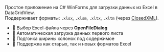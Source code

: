 Простое приложение на C# WinForms для загрузки данных из Excel в DataGridView.  
Поддерживает форматы: `.xlsx`, `.xlsm`, `.xltx`, `.xltm` (через [ClosedXML](https://github.com/ClosedXML/ClosedXML)).

- 📂 Выбор Excel-файла через **OpenFileDialog**
- 📑 Автоматическая загрузка данных первого листа
- 📐 Подгонка ширины колонок под содержимое
- 🔄 Поддержка как старых, так и новых форматов Excel
